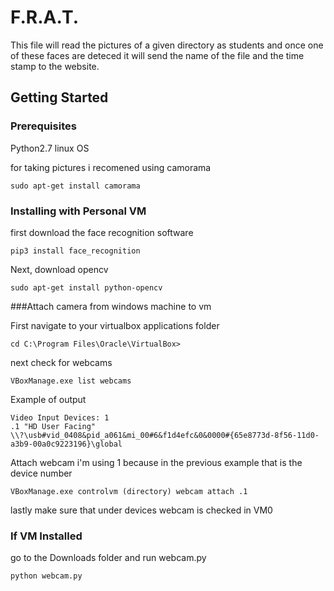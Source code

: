 # F.R.A.T.

This file will read the pictures of a given directory as students and once one of these faces are deteced it will send the name of the file and the time stamp to the website.

## Getting Started


### Prerequisites

Python2.7
linux OS

for taking pictures i recomened using camorama
```
sudo apt-get install camorama
```

### Installing with Personal VM

first download the face recognition software


```
pip3 install face_recognition
```

Next, download opencv

```
sudo apt-get install python-opencv
```

###Attach camera from windows machine to vm

First navigate to your virtualbox applications folder


```
cd C:\Program Files\Oracle\VirtualBox>
```

next check for webcams


```
VBoxManage.exe list webcams
```
Example of output

```
Video Input Devices: 1
.1 "HD User Facing"
\\?\usb#vid_0408&pid_a061&mi_00#6&f1d4efc&0&0000#{65e8773d-8f56-11d0-a3b9-00a0c9223196}\global
```

Attach webcam i'm using 1 because in the previous example that is the device number

```
VBoxManage.exe controlvm (directory) webcam attach .1
```

lastly make sure that under devices webcam is checked in VM0
### If VM Installed

go to the Downloads folder and run webcam.py

```
python webcam.py
```
